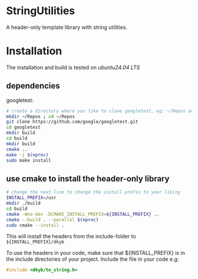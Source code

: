 # StringUtilities

A header-only template library with string utilities.

# Installation

The installation and build is tested on *ubuntu24.04 LTS*

## dependencies

googletest:

```bash
# create a directory where you like to clone googletest, eg: ~/Repos and change to it
mkdir ~/Repos ; cd ~/Repos
git clone https://github.com/google/googletest.git
cd googletest
mkdir build
cd build
mkdir build
cmake ..
make -j $(nproc)
sudo make install
```

## use cmake to install the header-only library

```bash
# change the next line to change the install prefix to your liking
INSTALL_PREFIX=/usr
mkdir ./build
cd build
cmake -Wno-dev -DCMAKE_INSTALL_PREFIX=${INSTALL_PREFIX} ..
cmake --build . --parallel $(nproc)
sudo cmake --install .
```

This will install the headers from the include-folder to `${INSTALL_PREFIX}/dkyb`

To use the headers in your code, make sure that ${INSTALL_PREFIX} is in the include directories of your project.
Include the file in your code e.g:

```c++
#include <dkyb/to_string.h>
```
